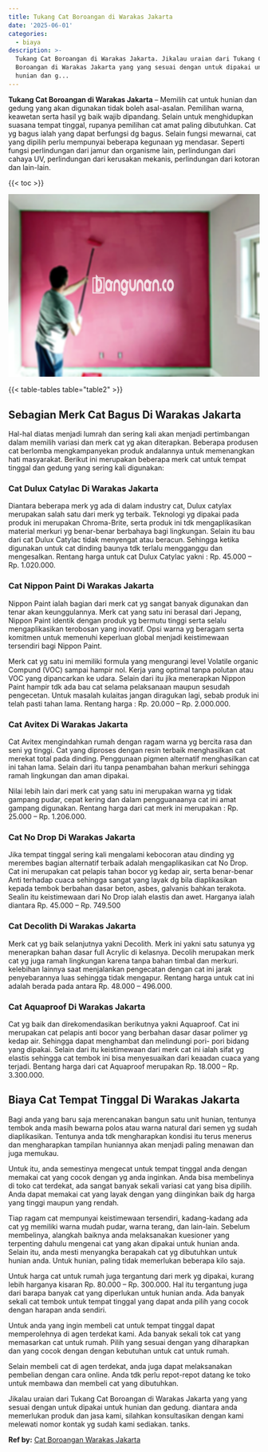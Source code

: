 ```yaml
---
title: Tukang Cat Boroangan di Warakas Jakarta
date: '2025-06-01'
categories:
  - biaya
description: >-
  Tukang Cat Boroangan di Warakas Jakarta. Jikalau uraian dari Tukang Cat
  Boroangan di Warakas Jakarta yang yang sesuai dengan untuk dipakai untuk
  hunian dan g...
---
```


**Tukang Cat Boroangan di Warakas Jakarta** – Memilih cat untuk hunian dan gedung yang akan digunakan tidak boleh asal-asalan. Pemilihan warna, keawetan serta hasil yg baik wajib dipandang. Selain untuk menghidupkan suasana tempat tinggal, rupanya pemilihan cat amat paling dibutuhkan. Cat yg bagus ialah yang dapat berfungsi dg bagus. Selain fungsi mewarnai, cat yang dipilih perlu mempunyai beberapa kegunaan yg mendasar. Seperti fungsi perlindungan dari jamur dan organisme lain, perlindungan dari cahaya UV, perlindungan dari kerusakan mekanis, perlindungan dari kotoran dan lain-lain.

{{< toc >}}

![Tukang Cat Boroangan di Warakas Jakarta](/images/jasa-cat-murah40.png)

{{< table-tables table="table2" >}}

## Sebagian Merk Cat Bagus Di Warakas Jakarta

Hal-hal diatas menjadi lumrah dan sering kali akan menjadi pertimbangan dalam memilih variasi dan merk cat yg akan diterapkan. Beberapa produsen cat berlomba mengkampanyekan produk andalannya untuk memenangkan hati masyarakat. Berikut ini merupakan beberapa merk cat untuk tempat tinggal dan gedung yang sering kali digunakan:

### Cat Dulux Catylac Di Warakas Jakarta

Diantara beberapa merk yg ada di dalam industry cat, Dulux catylax merupakan salah satu dari merk yg terbaik. Teknologi yg dipakai pada produk ini merupakan Chroma-Brite, serta produk ini tdk mengaplikasikan material merkuri yg benar-benar berbahaya bagi lingkungan. Selain itu bau dari cat Dulux Catylac tidak menyengat atau beracun. Sehingga ketika digunakan untuk cat dinding baunya tdk terlalu mengganggu dan mengesalkan. Rentang harga untuk cat Dulux Catylac yakni : Rp. 45.000 – Rp. 1.020.000.

### Cat Nippon Paint Di Warakas Jakarta

Nippon Paint ialah bagian dari merk cat yg sangat banyak digunakan dan tenar akan keunggulannya. Merk cat yang satu ini berasal dari Jepang, Nippon Paint identik dengan produk yg bermutu tinggi serta selalu mengaplikasikan terobosan yang inovatif. Opsi warna yg beragam serta komitmen untuk memenuhi keperluan global menjadi keistimewaan tersendiri bagi Nippon Paint.

Merk cat yg satu ini memiliki formula yang mengurangi level Volatile organic Compund (VOC) sampai hampir nol. Kerja yang optimal tanpa polutan atau VOC yang dipancarkan ke udara. Selain dari itu jika menerapkan Nippon Paint hampir tdk ada bau cat selama pelaksanaan maupun sesudah pengecetan. Untuk masalah kulaitas jangan diragukan lagi, sebab produk ini telah pasti tahan lama. Rentang harga : Rp. 20.000 – Rp. 2.000.000.

### Cat Avitex Di Warakas Jakarta

Cat Avitex mengindahkan rumah dengan ragam warna yg bercita rasa dan seni yg tinggi. Cat yang diproses dengan resin terbaik menghasilkan cat merekat total pada dinding. Penggunaan pigmen alternatif menghasilkan cat ini tahan lama. Selain dari itu tanpa penambahan bahan merkuri sehingga ramah lingkungan dan aman dipakai.

Nilai lebih lain dari merk cat yang satu ini merupakan warna yg tidak gampang pudar, cepat kering dan dalam pengguanaanya cat ini amat gampang digunakan. Rentang harga dari cat merk ini merupakan : Rp. 25.000 – Rp. 1.206.000.

### Cat No Drop Di Warakas Jakarta

Jika tempat tinggal sering kali mengalami kebocoran atau dinding yg merembes bagian alternatif terbaik adalah mengaplikasikan cat No Drop. Cat ini merupakan cat pelapis tahan bocor yg kedap air, serta benar-benar Anti terhadap cuaca sehingga sangat yang layak dg bila diaplikasikan kepada tembok berbahan dasar beton, asbes, galvanis bahkan terakota. Sealin itu keistimewaan dari No Drop ialah elastis dan awet. Harganya ialah diantara Rp. 45.000 – Rp. 749.500

### Cat Decolith Di Warakas Jakarta

Merk cat yg baik selanjutnya yakni Decolith. Merk ini yakni satu satunya yg menerapkan bahan dasar full Acrylic di kelasnya. Decolih merupakan merk cat yg juga ramah lingkungan karena tanpa bahan timbal dan merkuri. kelebihan lainnya saat menjalankan pengecatan dengan cat ini jarak penyebarannya luas sehingga tidak mengapur. Rentang harga untuk cat ini adalah berada pada antara Rp. 48.000 – 496.000.

### Cat Aquaproof Di Warakas Jakarta

Cat yg baik dan direkomendasikan berikutnya yakni Aquaproof. Cat ini merupakan cat pelapis anti bocor yang berbahan dasar dasar polimer yg kedap air. Sehingga dapat menghambat dan melindungi pori- pori bidang yang dipakai. Selain dari itu keistimewaan dari merk cat ini ialah sifat yg elastis sehingga cat tembok ini bisa menyesuaikan dari keaadan cuaca yang terjadi. Bentang harga dari cat Aquaproof merupakan Rp. 18.000 – Rp. 3.300.000.

## Biaya Cat Tempat Tinggal Di Warakas Jakarta

Bagi anda yang baru saja merencanakan bangun satu unit hunian, tentunya tembok anda masih bewarna polos atau warna natural dari semen yg sudah diaplikasikan. Tentunya anda tdk mengharapkan kondisi itu terus menerus dan mengharapkan tampilan huniannya akan menjadi paling menawan dan juga memukau.

Untuk itu, anda semestinya mengecat untuk tempat tinggal anda dengan memakai cat yang cocok dengan yg anda inginkan. Anda bisa membelinya di toko cat terdekat, ada sangat banyak sekali variasi cat yang bisa dipilih. Anda dapat memakai cat yang layak dengan yang diinginkan baik dg harga yang tinggi maupun yang rendah.

Tiap ragam cat mempunyai keistimewaan tersendiri, kadang-kadang ada cat yg memiliki warna mudah pudar, warna terang, dan lain-lain. Sebelum membelinya, alangkah baiknya anda melaksanakan kuesioner yang terpenting dahulu mengenai cat yang akan dipakai untuk hunian anda. Selain itu, anda mesti menyangka berapakah cat yg dibutuhkan untuk hunian anda. Untuk hunian, paling tidak memerlukan beberapa kilo saja.

Untuk harga cat untuk rumah juga tergantung dari merk yg dipakai, kurang lebih harganya kisaran Rp. 80.000 – Rp. 300.000. Hal itu tergantung juga dari barapa banyak cat yang diperlukan untuk hunian anda. Ada banyak sekali cat tembok untuk tempat tinggal yang dapat anda pilih yang cocok dengan harapan anda sendiri.

Untuk anda yang ingin membeli cat untuk tempat tinggal dapat memperolehnya di agen terdekat kami. Ada banyak sekali tok cat yang memasarkan cat untuk rumah. Pilih yang sesuai dengan yang diharapkan dan yang cocok dengan dengan kebutuhan untuk cat untuk rumah.

Selain membeli cat di agen terdekat, anda juga dapat melaksanakan pembelian dengan cara online. Anda tdk perlu repot-repot datang ke toko untuk membawa dan membeli cat yang dibutuhkan.

Jikalau uraian dari Tukang Cat Boroangan di Warakas Jakarta yang yang sesuai dengan untuk dipakai untuk hunian dan gedung. diantara anda memerlukan produk dan jasa kami, silahkan konsultasikan dengan kami melewati nomor kontak yg sudah kami sediakan. tanks.

**Ref by:** [Cat Boroangan Warakas Jakarta](https://id.wikipedia.org/wiki/Cat)
